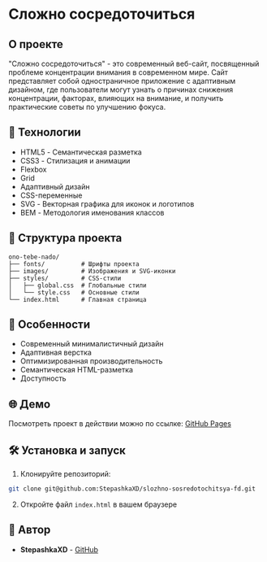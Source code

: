 # Сложно сосредоточиться

## О проекте
"Сложно сосредоточиться" - это современный веб-сайт, посвященный проблеме концентрации внимания в современном мире. Сайт представляет собой одностраничное приложение с адаптивным дизайном, где пользователи могут узнать о причинах снижения концентрации, факторах, влияющих на внимание, и получить практические советы по улучшению фокуса.

## 🚀 Технологии
- HTML5 - Семантическая разметка
- CSS3 - Стилизация и анимации
- Flexbox
- Grid
- Адаптивный дизайн
- CSS-переменные
- SVG - Векторная графика для иконок и логотипов
- BEM - Методология именования классов

## 📁 Структура проекта
```
ono-tebe-nado/
├── fonts/          # Шрифты проекта
├── images/         # Изображения и SVG-иконки
├── styles/         # CSS-стили
│   ├── global.css  # Глобальные стили
│   └── style.css   # Основные стили
└── index.html      # Главная страница
```

## 🎨 Особенности
- Современный минималистичный дизайн
- Адаптивная верстка
- Оптимизированная производительность
- Семантическая HTML-разметка
- Доступность

## 🌐 Демо
Посмотреть проект в действии можно по ссылке:
[GitHub Pages](https://stepashkaxd.github.io/slozhno-sosredotochitsya-fd/)

## 🛠️ Установка и запуск
1. Клонируйте репозиторий:
```bash
git clone git@github.com:StepashkaXD/slozhno-sosredotochitsya-fd.git
```

2. Откройте файл `index.html` в вашем браузере

## 👥 Автор
- **StepashkaXD** - [GitHub](https://github.com/StepashkaXD)